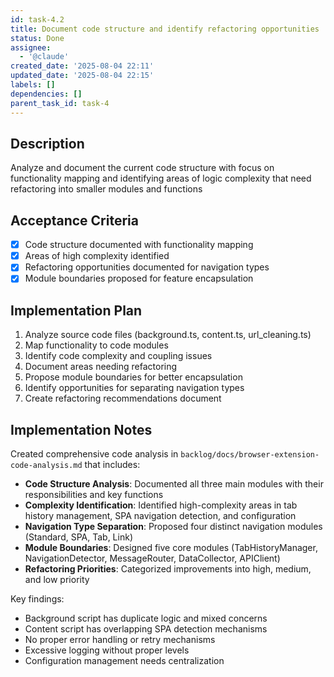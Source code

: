 ```yaml
---
id: task-4.2
title: Document code structure and identify refactoring opportunities
status: Done
assignee:
  - '@claude'
created_date: '2025-08-04 22:11'
updated_date: '2025-08-04 22:15'
labels: []
dependencies: []
parent_task_id: task-4
---
```


## Description

Analyze and document the current code structure with focus on functionality mapping and identifying areas of logic complexity that need refactoring into smaller modules and functions

## Acceptance Criteria

- [x] Code structure documented with functionality mapping
- [x] Areas of high complexity identified
- [x] Refactoring opportunities documented for navigation types
- [x] Module boundaries proposed for feature encapsulation

## Implementation Plan

1. Analyze source code files (background.ts, content.ts, url_cleaning.ts)
2. Map functionality to code modules
3. Identify code complexity and coupling issues
4. Document areas needing refactoring
5. Propose module boundaries for better encapsulation
6. Identify opportunities for separating navigation types
7. Create refactoring recommendations document

## Implementation Notes

Created comprehensive code analysis in `backlog/docs/browser-extension-code-analysis.md` that includes:

- **Code Structure Analysis**: Documented all three main modules with their responsibilities and key functions
- **Complexity Identification**: Identified high-complexity areas in tab history management, SPA navigation detection, and configuration
- **Navigation Type Separation**: Proposed four distinct navigation modules (Standard, SPA, Tab, Link)
- **Module Boundaries**: Designed five core modules (TabHistoryManager, NavigationDetector, MessageRouter, DataCollector, APIClient)
- **Refactoring Priorities**: Categorized improvements into high, medium, and low priority

Key findings:

- Background script has duplicate logic and mixed concerns
- Content script has overlapping SPA detection mechanisms
- No proper error handling or retry mechanisms
- Excessive logging without proper levels
- Configuration management needs centralization
